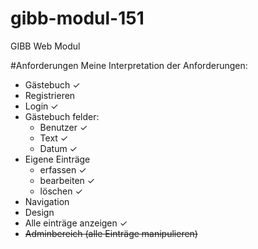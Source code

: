 # gibb-modul-151
GIBB Web Modul


#Anforderungen
Meine Interpretation der Anforderungen:
* Gästebuch ✓
* Registrieren
* Login ✓
* Gästebuch felder:
	* Benutzer ✓
	* Text ✓
	* Datum  ✓
* Eigene Einträge 
	* erfassen ✓
	* bearbeiten ✓
	* löschen ✓
* Navigation
* Design
* Alle einträge anzeigen ✓
* ~~Adminbereich (alle Einträge manipulieren)~~